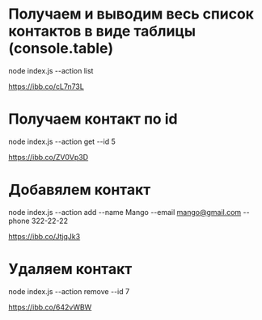 # Получаем и выводим весь список контактов в виде таблицы (console.table)

node index.js --action list

https://ibb.co/cL7n73L

# Получаем контакт по id

node index.js --action get --id 5

https://ibb.co/ZV0Vp3D

# Добавялем контакт

node index.js --action add --name Mango --email mango@gmail.com --phone 322-22-22

https://ibb.co/JtjqJk3

# Удаляем контакт

node index.js --action remove --id 7

https://ibb.co/642vWBW
